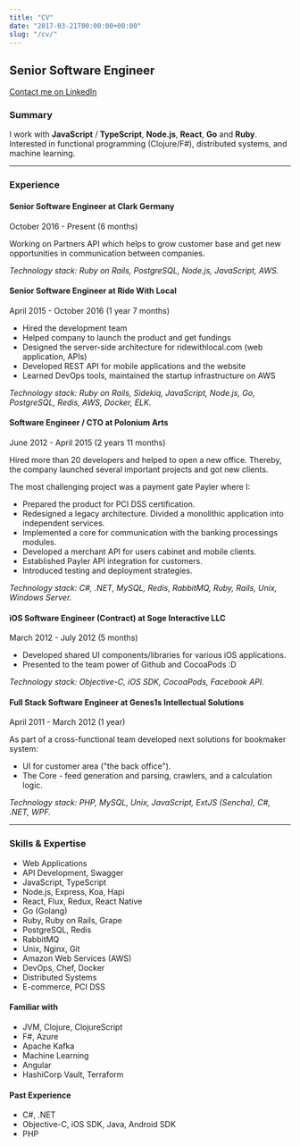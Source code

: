 ```yaml
---
title: "CV"
date: "2017-03-21T00:00:00+00:00"
slug: "/cv/"
---
```


## Senior Software Engineer

[Contact me on LinkedIn](https://www.linkedin.com/in/akrisanov/)

### Summary

I work with **JavaScript** / **TypeScript**, **Node.js**, **React**, **Go** and **Ruby**.
Interested in functional programming (Clojure/F#), distributed systems, and machine learning.

--------------

### Experience

#### Senior Software Engineer at Clark Germany
October 2016 - Present (6 months)

Working on Partners API which helps to grow customer base and get new opportunities in communication
between companies.

_Technology stack: Ruby on Rails, PostgreSQL, Node.js, JavaScript, AWS._

#### Senior Software Engineer at Ride With Local
April 2015 - October 2016 (1 year 7 months)

* Hired the development team
* Helped company to launch the product and get fundings
* Designed the server-side architecture for ridewithlocal.com (web application, APIs)
* Developed REST API for mobile applications and the website
* Learned DevOps tools, maintained the startup infrastructure on AWS

_Technology stack: Ruby on Rails, Sidekiq, JavaScript, Node.js, Go, PostgreSQL, Redis, AWS, Docker, ELK._

#### Software Engineer / CTO at Polonium Arts
June 2012 - April 2015 (2 years 11 months)

Hired more than 20 developers and helped to open a new office. Thereby, the company launched several
important projects and got new clients.

The most challenging project was a payment gate Payler where I:

* Prepared the product for PCI DSS certification.
* Redesigned a legacy architecture. Divided a monolithic application into independent services.
* Implemented a core for communication with the banking processings modules.
* Developed a merchant API for users cabinet and mobile clients.
* Established Payler API integration for customers.  
* Introduced testing and deployment strategies.

_Technology stack: C#, .NET, MySQL, Redis, RabbitMQ, Ruby, Rails, Unix, Windows Server._

#### iOS Software Engineer (Contract) at Soge Interactive LLC
March 2012 - July 2012 (5 months)

* Developed shared UI components/libraries for various iOS applications.
* Presented to the team power of Github and CocoaPods :D

_Technology stack: Objective-C, iOS SDK, CocoaPods, Facebook API._

#### Full Stack Software Engineer at Genes1s Intellectual Solutions
April 2011 - March 2012 (1 year)

As part of a cross-functional team developed next solutions for bookmaker system:

* UI for customer area ("the back office").
* The Core - feed generation and parsing, crawlers, and a calculation logic.

_Technology stack: PHP, MySQL, Unix, JavaScript, ExtJS (Sencha), C#, .NET, WPF._

----------------

### Skills & Expertise

* Web Applications
* API Development, Swagger
* JavaScript, TypeScript
* Node.js, Express, Koa, Hapi
* React, Flux, Redux, React Native
* Go (Golang)
* Ruby, Ruby on Rails, Grape
* PostgreSQL, Redis
* RabbitMQ
* Unix, Nginx, Git
* Amazon Web Services (AWS)
* DevOps, Chef, Docker
* Distributed Systems
* E-commerce, PCI DSS

#### Familiar with

* JVM, Clojure, ClojureScript
* F#, Azure
* Apache Kafka
* Machine Learning
* Angular
* HashiCorp Vault, Terraform


#### Past Experience

* C#, .NET
* Objective-C, iOS SDK, Java, Android SDK
* PHP